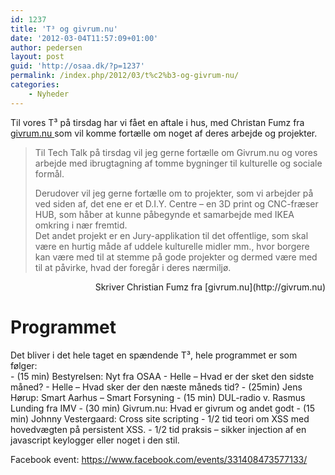 ```yaml
---
id: 1237
title: 'T³ og givrum.nu'
date: '2012-03-04T11:57:09+01:00'
author: pedersen
layout: post
guid: 'http://osaa.dk/?p=1237'
permalink: /index.php/2012/03/t%c2%b3-og-givrum-nu/
categories:
    - Nyheder
---
```


Til vores T³ på tirsdag har vi fået en aftale i hus, med Christan Fumz fra [givrum.nu ](http://givrum.nu)som vil komme fortælle om noget af deres arbejde og projekter.

> Til Tech Talk på tirsdag vil jeg gerne fortælle om Givrum.nu og vores arbejde med ibrugtagning af tomme bygninger til kulturelle og sociale formål.
> 
> <div>Derudover vil jeg gerne fortælle om to projekter, som vi arbejder på ved siden af, det ene er et D.I.Y. Centre – en 3D print og CNC-fræser HUB, som håber at kunne påbegynde et samarbejde med IKEA omkring i nær fremtid.</div><div></div><div>Det andet projekt er en Jury-applikation til det offentlige, som skal være en hurtig måde af uddele kulturelle midler mm., hvor borgere kan være med til at stemme på gode projekter og dermed være med til at påvirke, hvad der foregår i deres nærmiljø.</div>

<div style="text-align: right;">Skriver Christian Fumz fra [givrum.nu](http://givrum.nu)</div>

# Programmet

<div>Det bliver i det hele taget en spændende T³, hele programmet er som følger:</div><div>- (15 min) Bestyrelsen: Nyt fra OSAA 
    - Helle – Hvad er der sket den sidste måned?
    - Helle – Hvad sker der den næste måneds tid?
- (25min) Jens Hørup: Smart Aarhus – Smart Forsyning
- (15 min) DUL-radio v. Rasmus Lunding fra IMV
- (30 min) Givrum.nu: Hvad er givrum og andet godt
- (15 min) Johnny Vestergaard: Cross site scripting 
    - 1/2 tid teori om XSS med hovedvægten på persistent XSS.
    - 1/2 tid praksis – sikker injection af en javascript keylogger eller noget i den stil.

Facebook event: <https://www.facebook.com/events/331408473577133/>

</div>